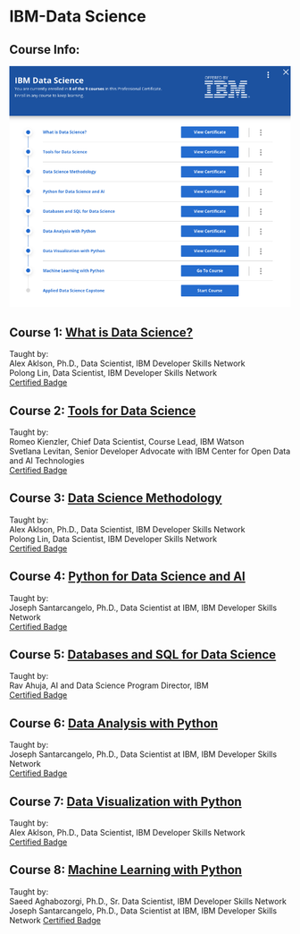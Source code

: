 # IBM-Data Science

## Course Info:   
![courseinfo](IBM_DataScience.png)

## Course 1: [What is Data Science?](https://github.com/kk289/IBM-Data-Science/tree/master/Course%201_What%20is%20Data%20Science%3F)       
Taught by:    
Alex Aklson, Ph.D., Data Scientist, IBM Developer Skills Network    
Polong Lin, Data Scientist, IBM Developer Skills Network    
[Certified Badge](https://www.youracclaim.com/badges/def54761-4ab0-45d8-975d-7602f464c866/public_url)

## Course 2: [Tools for Data Science](https://github.com/kk289/IBM-Data-Science/tree/master/Course%202_Tools%20for%20Data%20Science%20)    
Taught by:    
Romeo Kienzler, Chief Data Scientist, Course Lead, IBM Watson   
Svetlana Levitan, Senior Developer Advocate with IBM Center for Open Data and AI Technologies    
[Certified Badge](https://www.youracclaim.com/badges/63c76170-3246-4191-ac06-1f91590e0931/public_url)

## Course 3: [Data Science Methodology](https://github.com/kk289/IBM-Data-Science/tree/master/Course%203_Data%20Science%20Methodology)    
Taught by:    
Alex Aklson, Ph.D., Data Scientist, IBM Developer Skills Network    
Polong Lin, Data Scientist, IBM Developer Skills Network    
[Certified Badge](https://www.youracclaim.com/badges/78e09f51-d3ff-4828-89bb-3ab0693d366e/public_url)

## Course 4: [Python for Data Science and AI](https://github.com/kk289/IBM-Data-Science/tree/master/Course%204_Python%20for%20Data%20Science%20and%20AI)    
Taught by:    
Joseph Santarcangelo, Ph.D., Data Scientist at IBM, IBM Developer Skills Network    
[Certified Badge](https://www.youracclaim.com/badges/112dcf93-1ce6-49f9-af89-17c8e918adc8/public_url)


## Course 5: [Databases and SQL for Data Science](https://github.com/kk289/IBM-Data-Science/tree/master/Course%205_Databases%20and%20SQL%20for%20Data%20Science)    
Taught by:    
Rav Ahuja, AI and Data Science Program Director, IBM    
[Certified Badge](https://www.youracclaim.com/badges/7434647c-1c02-4aa2-bd02-5c7dc053d1a5/public_url)   


## Course 6: [Data Analysis with Python](https://github.com/kk289/IBM-Data-Science/tree/master/Course%206_Data%20Analysis%20with%20Python)   
Taught by:       
Joseph Santarcangelo, Ph.D., Data Scientist at IBM, IBM Developer Skills Network    
[Certified Badge](https://www.youracclaim.com/badges/85f1d8a8-2428-4cb9-a41c-03381d3444be/public_url)   


## Course 7: [Data Visualization with Python](https://github.com/kk289/IBM-Data-Science/tree/master/Course%207_Data%20Visualization%20with%20Python)      
Taught by:    
Alex Aklson, Ph.D., Data Scientist, IBM Developer Skills Network    
[Certified Badge](https://www.youracclaim.com/badges/0c6a289c-ab2d-4c9b-995e-caee01b69c8b/public_url)


## Course 8: [Machine Learning with Python](https://github.com/kk289/IBM-Data-Science/tree/master/Course%207_Data%20Visualization%20with%20Python)      
Taught by:    
Saeed Aghabozorgi, Ph.D., Sr. Data Scientist, IBM Developer Skills Network    
Joseph Santarcangelo, Ph.D., Data Scientist at IBM, IBM Developer Skills Network
[Certified Badge]()

